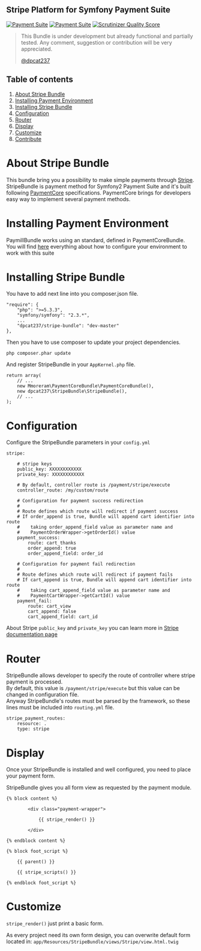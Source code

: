 Stripe Platform for Symfony Payment Suite
-----

[![Payment Suite](http://mmoreram.github.io/PaymentCoreBundle/public/images/payment-suite.png)](https://github.com/mmoreram/PaymentCoreBundle)  [![Payment Suite](http://mmoreram.github.io/PaymentCoreBundle/public/images/still-maintained.png)]()  [![Scrutinizer Quality Score](https://scrutinizer-ci.com/g/dpcat237/StripeBundle/badges/quality-score.png?s=10dab38a47f5ca4c11a2de2e4f1237555c5e8660)](https://scrutinizer-ci.com/g/dpcat237/StripeBundle/)

> This Bundle is under development but already functional and partially tested.
> Any comment, suggestion or contribution will be very appreciated.
>
> [@dpcat237](https://github.com/dpcat237)



Table of contents
-----

1.  [About Stripe Bundle](#about-stripe-bundle)
2.  [Installing Payment Environment](#installing-payment-environment)
3.  [Installing Stripe Bundle](#installing-stripe-bundle)
4.  [Configuration](#configuration)
5.  [Router](#router)
6.  [Display](#display)
7.  [Customize](#customize)
8.  [Contribute](http://github.com/mmoreram/PaymentCoreBundle/blob/master/Resources/docs/contribute.md)

About Stripe Bundle
=====

This bundle bring you a possibility to make simple payments through [Stripe](https://stripe.com). StripeBundle is payment method for Symfony2 Payment Suite and it's built following [PaymentCore](https://github.com/mmoreram/PaymillBundle) specifications. PaymentCore brings for developers easy way to implement several payment methods.

Installing Payment Environment
=====

PaymillBundle works using an standard, defined in PaymentCoreBundle. You will find [here](http://github.com/mmoreram/PaymentCoreBundle) everything about how to configure your environment to work with this suite

Installing Stripe Bundle
=====

You have to add next line into you composer.json file.

    "require": {
        "php": ">=5.3.3",
        "symfony/symfony": "2.3.*",
        ...
        "dpcat237/stripe-bundle": "dev-master"
    },

Then you have to use composer to update your project dependencies.

    php composer.phar update

And register StripeBundle in your `AppKernel.php` file.

    return array(
        // ...
        new Mmoreram\PaymentCoreBundle\PaymentCoreBundle(),
        new dpcat237\StripeBundle\StripeBundle(),
        // ...
    );

Configuration
=====

Configure the StripeBundle parameters in your `config.yml`

    stripe:

        # stripe keys
        public_key: XXXXXXXXXXXX
        private_key: XXXXXXXXXXXX

        # By default, controller route is /payment/stripe/execute
        controller_route: /my/custom/route

        # Configuration for payment success redirection
        #
        # Route defines which route will redirect if payment success
        # If order_append is true, Bundle will append cart identifier into route
        #    taking order_append_field value as parameter name and
        #    PaymentOrderWrapper->getOrderId() value
        payment_success:
            route: cart_thanks
            order_append: true
            order_append_field: order_id

        # Configuration for payment fail redirection
        #
        # Route defines which route will redirect if payment fails
        # If cart_append is true, Bundle will append cart identifier into route
        #    taking cart_append_field value as parameter name and
        #    PaymentCartWrapper->getCartId() value
        payment_fail:
            route: cart_view
            cart_append: false
            cart_append_field: cart_id

About Stripe `public_key` and `private_key` you can learn more in [Stripe documentation page](https://stripe.com/docs/tutorials/dashboard#api-keys)

Router
=====

StripeBundle allows developer to specify the route of controller where stripe payment is processed.  
By default, this value is `/payment/stripe/execute` but this value can be changed in configuration file.  
Anyway StripeBundle's routes must be parsed by the framework, so these lines must be included into `routing.yml` file.

    stripe_payment_routes:
        resource: .
        type: stripe

Display
=====

Once your StripeBundle is installed and well configured, you need to place your payment form.

StripeBundle gives you all form view as requested by the payment module.

    {% block content %}

            <div class="payment-wrapper">

                {{ stripe_render() }}

            </div>

    {% endblock content %}

    {% block foot_script %}

        {{ parent() }}

        {{ stripe_scripts() }}

    {% endblock foot_script %}


Customize
=====

`stripe_render()` just print a basic form.

As every project need its own form design, you can overwrite default form located in: `app/Resources/StripeBundle/views/Stripe/view.html.twig`